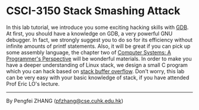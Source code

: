 # CSCI-3150 Stack Smashing Attack

In this lab tutorial, we introduce you some exciting hacking skills with [GDB](https://kuafu1994.github.io/GDB/). At first, you should have a knowledge on GDB, a very powerful GNU debugger. In fact, we strongly suggest you to do so for its efficiency without infinite amounts of printf statements. Also, it will be great if you can pick up some assembly language, the chapter two of [Computer Systems: A Programmer's Perspective](http://csapp.cs.cmu.edu/) will be wonderful materials. In order to make you have a deeper understanding of Linux stack, we design a small C program which you can hack based on [stack buffer overflow](https://en.wikipedia.org/wiki/Stack_buffer_overflow). Don't worry, this lab can be very easy with your basic knowledge of stack, if you have attended Prof Eric LO's lecture.

---

By Pengfei ZHANG \(pfzhang@cse.cuhk.edu.hk\)

